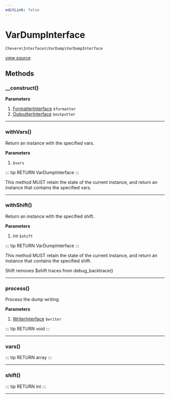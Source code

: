 ```yaml
---
editLink: false
---
```


# VarDumpInterface

`Chevere\Interfaces\VarDump\VarDumpInterface`

[view source](https://github.com/chevere/chevere/blob/master/interfaces/VarDump/VarDumpInterface.php)

## Methods

### __construct()

**Parameters**

1. [FormatterInterface](./FormatterInterface.md) `$formatter`
2. [OutputterInterface](./OutputterInterface.md) `$outputter`

---

### withVars()

Return an instance with the specified vars.

**Parameters**

1.  `$vars`

::: tip RETURN
VarDumpInterface
:::

This method MUST retain the state of the current instance, and return
an instance that contains the specified vars.

---

### withShift()

Return an instance with the specified shift.

**Parameters**

1. int `$shift`

::: tip RETURN
VarDumpInterface
:::

This method MUST retain the state of the current instance, and return
an instance that contains the specified shift.

Shift removes $shift traces from debug_backtrace()

---

### process()

Process the dump writing

**Parameters**

1. [WriterInterface](../Writer/WriterInterface.md) `$writer`

::: tip RETURN
void
:::

---

### vars()

::: tip RETURN
array
:::

---

### shift()

::: tip RETURN
int
:::

---

